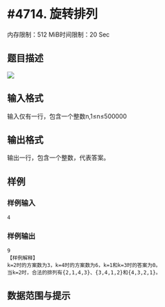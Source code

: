 # #4714. 旋转排列

内存限制：512 MiB时间限制：20 Sec

## 题目描述

![](https://www.lydsy.com/JudgeOnline/upload/201704/1.PNG)

## 输入格式

输入仅有一行，包含一个整数n,1&le;n&le;500000

## 输出格式

输出一行，包含一个整数，代表答案。

## 样例

### 样例输入

    
    4
    

### 样例输出

    
    9
    【样例解释】
    k=2时的方案数为3，k=4时的方案数为6，k=1和k=3时的答案为0。
    当k=2时，合法的排列有{2,1,4,3}、{3,4,1,2}和{4,3,2,1}。
    

## 数据范围与提示
